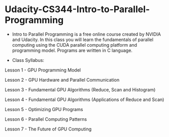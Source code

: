 # Udacity-CS344-Intro-to-Parallel-Programming

- Intro to Parallel Programming is a free online course created by NVIDIA and Udacity. In this class you will learn the fundamentals of parallel computing using the CUDA parallel computing platform and programming model. Programs are written in C language.

- Class Syllabus:

Lesson 1 - GPU Programming Model

Lesson 2 - GPU Hardware and Parallel Communication

Lesson 3 - Fundamental GPU Algorithms (Reduce, Scan and Histogram)

Lesson 4 - Fundamental GPU Algorithms (Applications of Reduce and Scan)

Lesson 5 - Optimizing GPU Programs

Lesson 6 - Parallel Computing Patterns

Lesson 7 - The Future of GPU Computing

